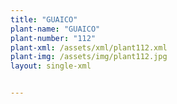 ```yaml
---
title: "GUAICO"
plant-name: "GUAICO"
plant-number: "112"
plant-xml: /assets/xml/plant112.xml
plant-img: /assets/img/plant112.jpg
layout: single-xml


---
```

